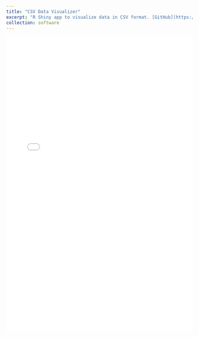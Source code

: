 ```yaml
---
title: "CSV Data Visualizer"
excerpt: "R Shiny app to visualize data in CSV format. [GitHub](https://github.com/mtillman14/CSV-Data-Visualizer)"
collection: software
---
```


<div style="width: 100%; height: 800px;">
  <iframe src="/assets/shinylive/csv_data_visualizer/index.html" style="width: 100%; height: 100%; border: none;"></iframe>
</div>